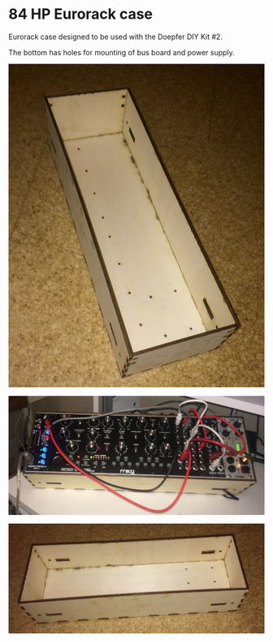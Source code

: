# 84 HP Eurorack case

Eurorack case designed to be used with the Doepfer DIY Kit #2.

The bottom has holes for mounting of bus board and power supply.

![Alt text](images/84hpempty1.jpg?raw=true "Case without contents")

![Alt text](images/84hpwithcontents.jpg?raw=true "Case with contents")

![Alt text](images/84hpempty2.jpg?raw=true "Case without contents")
